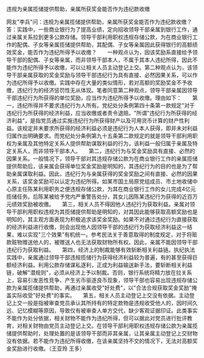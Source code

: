 违规为亲属揽储提供帮助，亲属所获奖金能否作为违纪款收缴

网友"李兵"问：违规为亲属揽储提供帮助，亲属所获奖金能否作为违纪款收缴？　　答：实践中，一些商业银行为了提高业绩，定向招收领导干部亲属到银行工作，通过亲属关系拉到更多公款存储。领导干部利用职权违规存储公款，为在商业银行工作的配偶、子女等亲属揽储提供帮助，其配偶、子女等亲属因此获得银行的高额绩效奖金，能否作为违纪所得予以收缴？　　一种观点认为，因该奖励系直接给予领导干部的配偶、子女等亲属，而非领导干部本人，不属于其本人违纪所得，因此不能作为违纪所得予以收缴，可以让相关人员主动登记上交。第二种观点认为，该领导干部亲属获取的奖金奖励与领导干部违纪行为具有直接、必然因果关系，可以作为违纪所得予以收缴。实践中存在大量的类似情形，若对高额的奖励奖金不予收缴，违纪行为的经济惩罚性无从体现。笔者同意第二种观点，领导干部亲属因领导干部违纪行为所获得的单位奖励，应当作为违纪所得予以收缴。理由如下：　　第一，违纪所得并不要求违纪行为人所有。党纪处分条例第四十条第一款规定"对于违纪行为所获得的经济利益，应当收缴或者责令退赔。"所谓"违纪行为所获得的经济利益"，是指党员通过实施违纪行为所获得财产以及可用货币计算的财产性利益。该规定并未要求所获得的经济利益必须是违纪行为人本人获得，即并未对利益归属作出明确要求。而党纪处分条例第九十五条第二款规定的就是领导干部利用职权为亲属及其他特定关系人提供帮助谋取利益的行为，该利益一般归属于亲属及特定关系人，而非领导干部本人。　　第二，违纪行为与奖金奖励具有直接、必然的因果关系。一般情况下，领导干部对其违规存储公款为在商业银行工作的亲属揽储提供帮助后，该亲属会获得单位奖金奖励是明知的，其违纪行为的目的也是为了帮助亲属谋取利益。因此，违纪行为与亲属获得的奖金奖励之间有直接、必然的因果关系，该奖金奖励可以认定为违纪所得。如某市国土局原党组成员、市土地收储中心原主任陈某利用职务之便违规存储公款，为其在商业银行工作的女儿完成4亿元揽储任务。后陈某被给予党内严重警告处分，其女儿因陈某违纪行为获得的近百万元绩效奖励被收缴。　　第三，相关人员不得因他人违纪行为获取利益。亲属对领导干部利用职权违规为其揽储提供帮助是明知的，对其因此能够获取高额奖励也是明知的，其主观方面表现为积极追求该奖金奖励。如果不对通过违纪行为直接获取的经济利益进行收缴，则会出现他人因领导干部的违纪行为获取经济利益这一结果，难以实现"三个效果"有机统一。参考民法关于善意取得的制度规定，对于将赃款赃物赠送他人的，被赠送人也无法获取财物所有权。因此，亲属不能因领导干部违纪行为获取利益。　　第四，经济上的制裁能够有效斩断相关利益链。执纪执法实践中，亲属通过领导干部违规揽储行为获得经济利益较为普遍，有的甚至获得巨额经济利益。利用公款存储谋私逐利，正成为利益输送新手法，要斩断相关利益链，破解"潜规则"，必须从经济上予以制裁。否则，银行系统将精力放在拉关系上，容易引发恶性竞争、产生劣币驱逐良币现象，领导干部也容易出现违规存储公款为亲属揽储提供帮助，再通过亲属收受"好处费"，以"合法合规获取奖金奖励"掩盖实际收受"好处费"的事实。　　第五，相关人员主动登记上交没有依据。主动登记上交一般是指被审查党员承认其所持有的特定款物是违规收受他人的，因时间久远、记忆模糊等原因，导致仅有被审查人单方交代，缺少客观证据印证。此类事实不能作为处分依据，相关财物不能作为违纪所得，但可以据此对党员进行批评教育，对相关财物由党员主动登记上交。在领导干部利用职权违规存储公款为亲属揽储提供帮助时，处理处置的是该领导干部而非其亲属，让其亲属主动登记上交财物没有依据。若不能作为违纪所得收缴，在该亲属坚持不交的情况下，无法对高额奖金奖励进行收缴。（王亚玲
王多）
